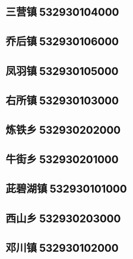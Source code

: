 # 三营镇 532930104000
# 乔后镇 532930106000
# 凤羽镇 532930105000
# 右所镇 532930103000
# 炼铁乡 532930202000
# 牛街乡 532930201000
# 茈碧湖镇 532930101000
# 西山乡 532930203000
# 邓川镇 532930102000
